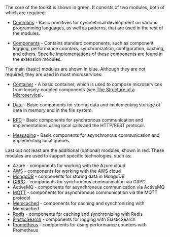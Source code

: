 The core of the toolkit is shown in green. It consists of two modules, both of which are required:

- [Commons](../../../toolkit_api/node/commons/) - Basic primitives for symmetrical development on various programming languages, as well as patterns, that are used in the rest of the modules.

- [Components](../../../toolkit_api/node/components) - Contains standard components, such as component logging, performance counters, synchronization, configuration, caching, and others. Specific implementations of these components are found in the extension modules.

The main (basic) modules are shown in blue. Although they are not required, they are used in most microservices:

- [Container](../../../toolkit_api/node/container) - A basic container, which is used to compose microservices from loosely-coupled components (see [The Structure of a Microservice](../microservice_structure)).

- [Data](../../../toolkit_api/node/data) - Basic components for storing data and implementing storage of data in memory and in the file system.

- [RPC](../../../toolkit_api/node/rpc) - Basic components for synchronous communication and implementations using local calls and the HTTP/REST protocol.

- [Messaging](../../../toolkit_api/node/messaging) - Basic components for asynchronous communication and implementing local queues.

Last but not least are the additional (optional) modules, shown in red. These modules are used to support specific technologies, such as:

- Azure - components for working with the Azure cloud
- [AWS](../../../toolkit_api/node/aws) - components for working with the AWS cloud
- [MongoDB](../../../toolkit_api/node/mongodb) - components for storing data in MongoDB
- [GRPC](../../../toolkit_api/node/grpc) - components for synchronous communication via GRPC
- ActiveMQ - components for asynchronous communication via ActiveMQ
- [MQTT](../../../toolkit_api/node/mqtt) - components for asynchronous communication via the MQTT protocol
- [Memcached](../../../toolkit_api/node/memcached) - components for caching and synchronizing with Memcached
- [Redis](../../../toolkit_api/node/redis) - components for caching and synchronizing with Redis
- [ElasticSearch](../../../toolkit_api/node/elasticsearch) - components for logging with ElasticSearch
- [Prometheus](../../../toolkit_api/node/prometheus) - components for using performance counters with Prometheus
